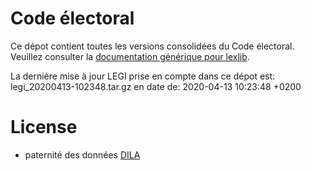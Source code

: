 # Code électoral

Ce dépot contient toutes les versions consolidées du Code électoral. Veuillez consulter la [documentation générique pour lexlib](https://github.com/lexlib/documentation/wiki).

La dernière mise à jour LEGI prise en compte dans ce dépot est: legi_20200413-102348.tar.gz en date de: 2020-04-13 10:23:48 +0200

# License
- paternité des données [DILA](https://www.data.gouv.fr/en/datasets/legi-codes-lois-et-reglements-consolides/)


